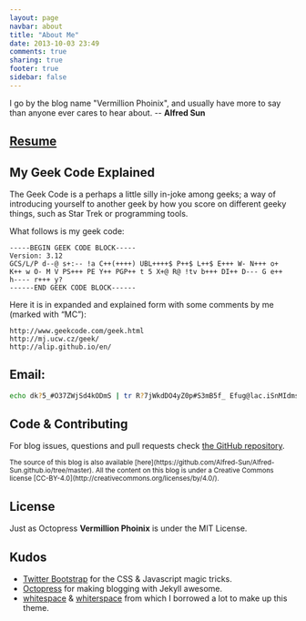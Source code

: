 ```yaml
---
layout: page
navbar: about
title: "About Me"
date: 2013-10-03 23:49
comments: true
sharing: true
footer: true
sidebar: false
---
```


I go by the blog name "Vermillion Phoinix", and usually have more to say than anyone ever cares to hear about.			-- <b>Alfred Sun</b>

## [Resume](http://resume.github.io/?alfred-sun)

## My Geek Code Explained

The Geek Code is a perhaps a little silly in-joke among geeks; a way of introducing yourself to another geek by how you score on different geeky things, such as Star Trek or programming tools.

What follows is my geek code:

	-----BEGIN GEEK CODE BLOCK-----
	Version: 3.12
	GCS/L/P d--@ s+:-- !a C++(++++) UBL++++$ P++$ L++$ E+++ W- N+++ o+
	K++ w O- M V PS+++ PE Y++ PGP++ t 5 X+@ R@ !tv b+++ DI++ D--- G e++ 
	h---- r+++ y?
	------END GEEK CODE BLOCK------

Here it is in expanded and explained form with some comments by me (marked with “MC”):

	http://www.geekcode.com/geek.html
	http://mj.ucw.cz/geek/
	http://alip.github.io/en/

## Email:

```sh
echo dk?5_#O37ZWjSd4kODmS | tr R?7jWkdDO4yZ0p#S3mB5f_ Efug@lac.iSnMIdmsoZr%e
```

<!--**Octostrap3** started because I really wanted to use Bootstrap while posting
[on my blog](https://kaworu.ch) and all Octopress themes were based on
Bootstrap 2.x.-->

## Code & Contributing

For blog issues, questions and pull requests check
[the GitHub repository](https://github.com/Alfred-Sun/Alfred-Sun.github.io).

<small class="text-muted">
The source of this blog is also available
[here](https://github.com/Alfred-Sun/Alfred-Sun.github.io/tree/master).  All the
content on this blog is under a Creative Commons license
[CC-BY-4.0](http://creativecommons.org/licenses/by/4.0/).
</small>


## License

Just as Octopress **Vermillion Phoinix** is under the MIT License.

## Kudos

- [Twitter Bootstrap](http://getbootstrap.com/) for the CSS & Javascript magic
  tricks.
- [Octopress](http://octopress.org/) for making blogging with Jekyll
  awesome.
- [whitespace](https://github.com/lucaslew/whitespace) &
  [whiterspace](https://github.com/mjhea0/whiterspace) from which I borrowed a
  lot to make up this theme.
